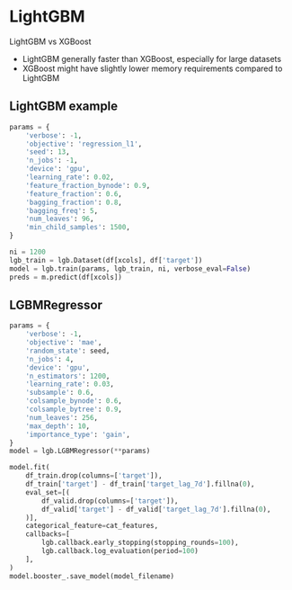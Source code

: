 # LightGBM

LightGBM vs XGBoost
- LightGBM generally faster than XGBoost, especially for large datasets
- XGBoost might have slightly lower memory requirements compared to LightGBM

## LightGBM example
```py
params = {
    'verbose': -1, 
    'objective': 'regression_l1', 
    'seed': 13, 
    'n_jobs': -1, 
    'device': 'gpu',            
    'learning_rate': 0.02, 
    'feature_fraction_bynode': 0.9,     
    'feature_fraction': 0.6, 
    'bagging_fraction': 0.8, 
    'bagging_freq': 5, 
    'num_leaves': 96, 
    'min_child_samples': 1500,
}

ni = 1200
lgb_train = lgb.Dataset(df[xcols], df['target'])
model = lgb.train(params, lgb_train, ni, verbose_eval=False)
preds = m.predict(df[xcols])
```

## LGBMRegressor
```py
params = {
    'verbose': -1,
    'objective': 'mae',
    'random_state': seed,
    'n_jobs': 4,
    'device': 'gpu',       
    'n_estimators': 1200,
    'learning_rate': 0.03,    
    'subsample': 0.6,
    'colsample_bynode': 0.6,
    'colsample_bytree': 0.9,
    'num_leaves': 256,
    'max_depth': 10,           
    'importance_type': 'gain',
}
model = lgb.LGBMRegressor(**params)

model.fit(
    df_train.drop(columns=['target']), 
    df_train['target'] - df_train['target_lag_7d'].fillna(0),
    eval_set=[(
        df_valid.drop(columns=['target']), 
        df_valid['target'] - df_valid['target_lag_7d'].fillna(0),
    )],
    categorical_feature=cat_features,
    callbacks=[
        lgb.callback.early_stopping(stopping_rounds=100),
        lgb.callback.log_evaluation(period=100)
    ],
)
model.booster_.save_model(model_filename)
```
